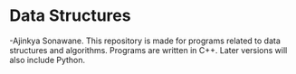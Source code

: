 # Data Structures

-Ajinkya Sonawane.
This repository is made for programs related to data structures and algorithms.
Programs are written in C++.
Later versions will also include Python.
